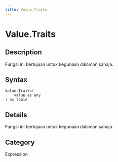 ```yaml
---
title: Value.Traits
---
```


# Value.Traits


## Description

Fungsi ini bertujuan untuk kegunaan dalaman sahaja.


## Syntax

```powerquery
Value.Traits(
    value as any
) as table
```


## Details

Fungsi ini bertujuan untuk kegunaan dalaman sahaja.



## Category
Expression
